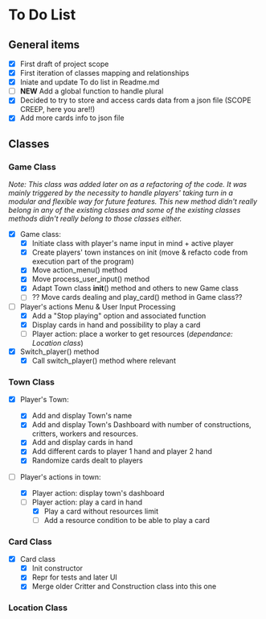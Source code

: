 # To Do List

## General items

- [x] First draft of project scope
- [x] First iteration of classes mapping and relationships
- [x] Iniate and update To do list in Readme.md
- [ ] **NEW** Add a global function to handle plural
- [x] Decided to try to store and access cards data from a json file (SCOPE CREEP, here you are!!)
- [X] Add more cards info to json file

## Classes

### Game Class

*Note: This class was added later on as a refactoring of the code. It was mainly triggered by the necessity to handle players' taking turn in a modular and flexible way for future features. This new method didn't really belong in any of the existing classes and some of the existing classes methods didn't really belong to those classes either.*

- [x] Game class:
    - [x] Initiate class with player's name input in mind + active player
    - [x] Create players' town instances on init (move & refacto code from execution part of the program)
    - [x] Move action_menu() method
    - [x] Move process_user_input() method
    - [x] Adapt Town class __init__() method and others to new Game class
    - [ ] ?? Move cards dealing and play_card() method in Game class??

- [ ] Player's actions Menu & User Input Processing
    - [x] Add a "Stop playing" option and associated function
    - [X] Display cards in hand and possibility to play a card
    - [ ] Player action: place a worker to get resources (*dependance: Location class*)

- [x] Switch_player() method
    - [x] Call switch_player() method where relevant

### Town Class

- [x] Player's Town:
    - [x] Add and display Town's name
    - [x] Add and display Town's Dashboard with number of constructions, critters, workers and resources.
    - [x] Add and display cards in hand
    - [x] Add different cards to player 1 hand and player 2 hand
    - [x] Randomize cards dealt to players

- [ ] Player's actions in town:

    - [x] Player action: display town's dashboard
    - [ ] Player action: play a card in hand
        - [x] Play a card without resources limit
        - [ ] Add a resource condition to be able to play a card

### Card Class

- [x] Card class
    - [x] Init constructor
    - [x] Repr for tests and later UI
    - [x] Merge older Critter and Construction class into this one

### Location Class